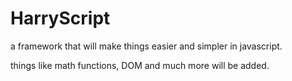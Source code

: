 

# HarryScript

a framework that will make things easier and simpler in javascript.

things like math functions, DOM and much more will be added.